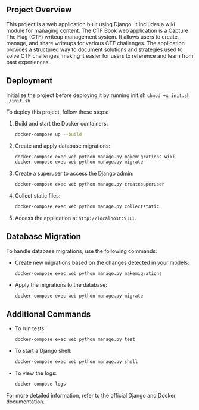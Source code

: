 ## Project Overview

This project is a web application built using Django. It includes a wiki module for managing content.
The CTF Book web application is a Capture The Flag (CTF) writeup management system. It allows users to create, manage, and share writeups for various CTF challenges. The application provides a structured way to document solutions and strategies used to solve CTF challenges, making it easier for users to reference and learn from past experiences.

## Deployment
Initialize the project before deploying it by running init.sh
```chmod +x init.sh```
```./init.sh```

To deploy this project, follow these steps:

1. Build and start the Docker containers:
    ```sh
    docker-compose up --build
    ```

2. Create and apply database migrations:
    ```sh
    docker-compose exec web python manage.py makemigrations wiki
    docker-compose exec web python manage.py migrate
    ```

3. Create a superuser to access the Django admin:
    ```sh
    docker-compose exec web python manage.py createsuperuser
    ```

4. Collect static files:
    ```sh
    docker-compose exec web python manage.py collectstatic
    ```

5. Access the application at `http://localhost:9111`.

## Database Migration

To handle database migrations, use the following commands:

- Create new migrations based on the changes detected in your models:
    ```sh
    docker-compose exec web python manage.py makemigrations
    ```

- Apply the migrations to the database:
    ```sh
    docker-compose exec web python manage.py migrate
    ```

## Additional Commands

- To run tests:
    ```sh
    docker-compose exec web python manage.py test
    ```

- To start a Django shell:
    ```sh
    docker-compose exec web python manage.py shell
    ```

- To view the logs:
    ```sh
    docker-compose logs
    ```

For more detailed information, refer to the official Django and Docker documentation.
